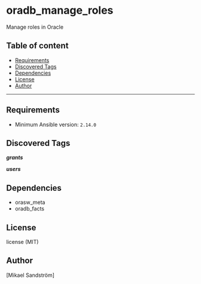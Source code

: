 # oradb_manage_roles

Manage roles in Oracle

## Table of content

- [Requirements](#requirements)
- [Discovered Tags](#discovered-tags)
- [Dependencies](#dependencies)
- [License](#license)
- [Author](#author)

---

## Requirements

- Minimum Ansible version: `2.14.0`


## Discovered Tags

**_grants_**

**_users_**

## Dependencies

- orasw_meta
- oradb_facts

## License

license (MIT)

## Author

[Mikael Sandström]
